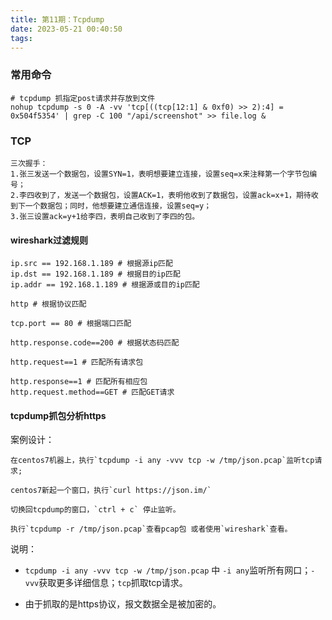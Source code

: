 ```yaml
---
title: 第11期：Tcpdump
date: 2023-05-21 00:40:50
tags:
---
```

### 常用命令
```
# tcpdump 抓指定post请求并存放到文件
nohup tcpdump -s 0 -A -vv 'tcp[((tcp[12:1] & 0xf0) >> 2):4] = 0x504f5354' | grep -C 100 "/api/screenshot" >> file.log &
```

### TCP
```
三次握手：
1.张三发送一个数据包，设置SYN=1，表明想要建立连接，设置seq=x来注释第一个字节包编号；
2.李四收到了，发送一个数据包，设置ACK=1，表明他收到了数据包，设置ack=x+1，期待收到下一个数据包；同时，他想要建立通信连接，设置seq=y；
3.张三设置ack=y+1给李四，表明自己收到了李四的包。
```
#### wireshark过滤规则
```
ip.src == 192.168.1.189 # 根据源ip匹配
ip.dst == 192.168.1.189 # 根据目的ip匹配
ip.addr == 192.168.1.189 # 根据源或目的ip匹配

http # 根据协议匹配

tcp.port == 80 # 根据端口匹配

http.response.code==200 # 根据状态码匹配

http.request==1 # 匹配所有请求包

http.response==1 # 匹配所有相应包
http.request.method==GET # 匹配GET请求
```
#### tcpdump抓包分析https
案例设计：
```
在centos7机器上，执行`tcpdump -i any -vvv tcp -w /tmp/json.pcap`监听tcp请求;

centos7新起一个窗口，执行`curl https://json.im/`

切换回tcpdump的窗口，`ctrl + c` 停止监听。

执行`tcpdump -r /tmp/json.pcap`查看pcap包 或者使用`wireshark`查看。
```
说明：
- `tcpdump -i any -vvv tcp -w /tmp/json.pcap` 中 `-i any`监听所有网口；`-vvv`获取更多详细信息；`tcp`抓取tcp请求。

- 由于抓取的是https协议，报文数据全是被加密的。
